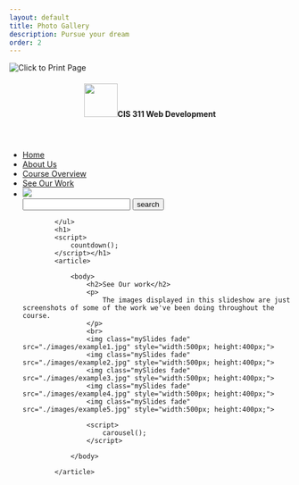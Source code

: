 ```yaml
---
layout: default
title: Photo Gallery
description: Pursue your dream
order: 2
---
```


<div>
			<img class="top" src="./images/print_icon.png" onclick="myFunction()" title="Click to Print Page">
			<header>
			<h4><a href = "./home.html">
				<img rel="favicon"  src="./images/mango.png" type="image" height="60" width="60"></a>CIS 311 Web Development</h4>
				<h6><p id="demo"></p>
				<script>
					document.getElementById("demo").innerHTML = Date();
				</script></h6>
			</header>
			<ul class="tab">
				<li>
					<a href="./home.html" >Home</a>
				</li>
				<li>
					<a href="./aboutus.html">About Us</a>
				</li>
				<li>
					<a href="./overview.html">Course Overview</a>
				</li>
				<li>
					<a href="./work.html">See Our Work</a>
				</li>
				<li><img class="top" src="./images/print_icon.png" ></li>
				<form id="tfnewsearch" method="get" action="http://www.google.com">
					<input type="text" class="tftextinput" name="q" size="21" maxlength="120">
					<input type="submit" value="search" class="tfbutton" title="Search Google" title="Search Google">
				</form>

			</ul>
			<h1>
			<script>
				countdown();
			</script></h1>
			<article>

				<body>
					<h2>See Our work</h2>
					<p>
						The images displayed in this slideshow are just screenshots of some of the work we've been doing throughout the course.
					</p>
					<br>
					<img class="mySlides fade" src="./images/example1.jpg" style="width:500px; height:400px;">
					<img class="mySlides fade" src="./images/example2.jpg" style="width:500px; height:400px;">
					<img class="mySlides fade" src="./images/example3.jpg" style="width:500px; height:400px;">
					<img class="mySlides fade" src="./images/example4.jpg" style="width:500px; height:400px;">
					<img class="mySlides fade" src="./images/example5.jpg" style="width:500px; height:400px;">

					<script>
						carousel();
					</script>

				</body>

			</article>

		
		